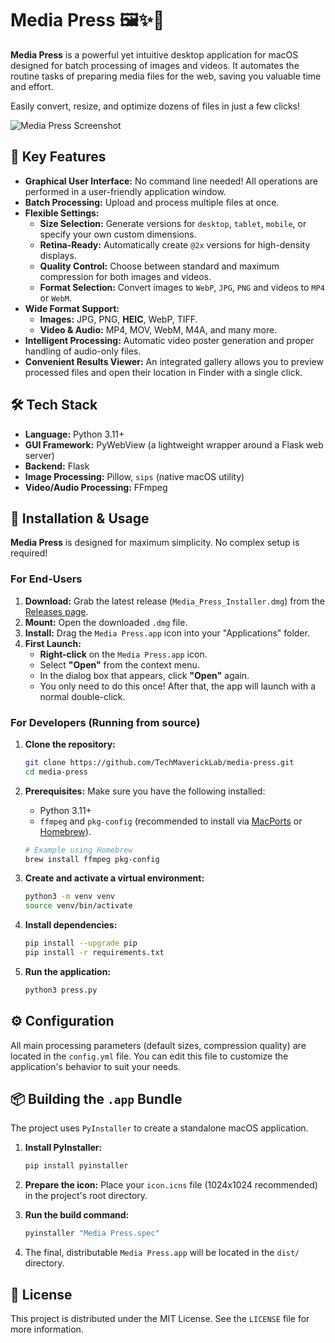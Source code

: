 # Media Press 🖼️✨🚀

**Media Press** is a powerful yet intuitive desktop application for macOS designed for batch processing of images and videos. It automates the routine tasks of preparing media files for the web, saving you valuable time and effort.

Easily convert, resize, and optimize dozens of files in just a few clicks!

![Media Press Screenshot](https://github.com/TechMaverickLab/media-press/tree/master/assets/screenshot.png) <!-- Replace with the actual URL to your screenshot -->

## 🌟 Key Features

*   **Graphical User Interface:** No command line needed! All operations are performed in a user-friendly application window.
*   **Batch Processing:** Upload and process multiple files at once.
*   **Flexible Settings:**
    *   **Size Selection:** Generate versions for `desktop`, `tablet`, `mobile`, or specify your own custom dimensions.
    *   **Retina-Ready:** Automatically create `@2x` versions for high-density displays.
    *   **Quality Control:** Choose between standard and maximum compression for both images and videos.
    *   **Format Selection:** Convert images to `WebP`, `JPG`, `PNG` and videos to `MP4` or `WebM`.
*   **Wide Format Support:**
    *   **Images:** JPG, PNG, **HEIC**, WebP, TIFF.
    *   **Video & Audio:** MP4, MOV, WebM, M4A, and many more.
*   **Intelligent Processing:** Automatic video poster generation and proper handling of audio-only files.
*   **Convenient Results Viewer:** An integrated gallery allows you to preview processed files and open their location in Finder with a single click.

## 🛠️ Tech Stack

*   **Language:** Python 3.11+
*   **GUI Framework:** PyWebView (a lightweight wrapper around a Flask web server)
*   **Backend:** Flask
*   **Image Processing:** Pillow, `sips` (native macOS utility)
*   **Video/Audio Processing:** FFmpeg

## 🚀 Installation & Usage

**Media Press** is designed for maximum simplicity. No complex setup is required!

### For End-Users

1.  **Download:** Grab the latest release (`Media_Press_Installer.dmg`) from the [Releases page](https://github.com/TechMaverickLab/media-press/releases).
2.  **Mount:** Open the downloaded `.dmg` file.
3.  **Install:** Drag the `Media Press.app` icon into your "Applications" folder.
4.  **First Launch:**
    *   **Right-click** on the `Media Press.app` icon.
    *   Select **"Open"** from the context menu.
    *   In the dialog box that appears, click **"Open"** again.
    *   You only need to do this once! After that, the app will launch with a normal double-click.

### For Developers (Running from source)

1.  **Clone the repository:**
    ```bash
    git clone https://github.com/TechMaverickLab/media-press.git
    cd media-press
    ```
2.  **Prerequisites:** Make sure you have the following installed:
    *   Python 3.11+
    *   `ffmpeg` and `pkg-config` (recommended to install via [MacPorts](https://www.macports.org/) or [Homebrew](https://brew.sh/)).
    ```bash
    # Example using Homebrew
    brew install ffmpeg pkg-config
    ```

3.  **Create and activate a virtual environment:**
    ```bash
    python3 -m venv venv
    source venv/bin/activate
    ```

4.  **Install dependencies:**
    ```bash
    pip install --upgrade pip
    pip install -r requirements.txt
    ```

5.  **Run the application:**
    ```bash
    python3 press.py
    ```

## ⚙️ Configuration

All main processing parameters (default sizes, compression quality) are located in the `config.yml` file. You can edit this file to customize the application's behavior to suit your needs.

## 📦 Building the `.app` Bundle

The project uses `PyInstaller` to create a standalone macOS application.

1.  **Install PyInstaller:**
    ```bash
    pip install pyinstaller
    ```

2.  **Prepare the icon:** Place your `icon.icns` file (1024x1024 recommended) in the project's root directory.

3.  **Run the build command:**
    ```bash
    pyinstaller "Media Press.spec"
    ```

4.  The final, distributable `Media Press.app` will be located in the `dist/` directory.

## 📄 License

This project is distributed under the MIT License. See the `LICENSE` file for more information.

